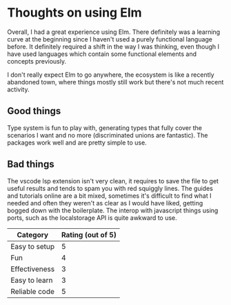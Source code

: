 # Thoughts on using Elm

Overall, I had a great experience using Elm. There definitely was a learning curve at the beginning since I haven't used a purely functional language before. It definitely required a shift in the way I was thinking, even though I have used languages which contain some functional elements and concepts previously.

I don't really expect Elm to go anywhere, the ecosystem is like a recently abandoned town, where things mostly still work but there's not much recent activity.

## Good things

Type system is fun to play with, generating types that fully cover the scenarios I want and no more (discriminated unions are fantastic).
The packages work well and are pretty simple to use.

## Bad things

The vscode lsp extension isn't very clean, it requires to save the file to get useful results and tends to spam you with red squiggly lines. The guides and tutorials online are a bit mixed, sometimes it's difficult to find what I needed and often they weren't as clear as I would have liked, getting bogged down with the boilerplate.
The interop with javascript things using ports, such as the localstorage API is quite awkward to use.

| Category | Rating (out of 5) |
| -- | -- |
| Easy to setup | 5 |
| Fun | 4 |
| Effectiveness | 3 |
| Easy to learn | 3 |
| Reliable code | 5 |